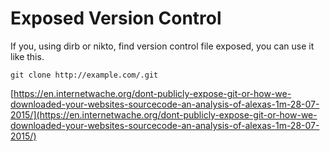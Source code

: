 # Exposed Version Control

If you, using dirb or nikto, find version control file exposed, you can use it like this.

```text
git clone http://example.com/.git
```

[https://en.internetwache.org/dont-publicly-expose-git-or-how-we-downloaded-your-websites-sourcecode-an-analysis-of-alexas-1m-28-07-2015/](https://en.internetwache.org/dont-publicly-expose-git-or-how-we-downloaded-your-websites-sourcecode-an-analysis-of-alexas-1m-28-07-2015/)

